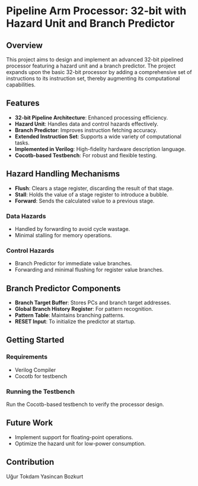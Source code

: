 # Pipeline Arm Processor: 32-bit with Hazard Unit and Branch Predictor

## Overview

This project aims to design and implement an advanced 32-bit pipelined processor featuring a hazard unit and a branch predictor. The project expands upon the basic 32-bit processor by adding a comprehensive set of instructions to its instruction set, thereby augmenting its computational capabilities.


## Features

- **32-bit Pipeline Architecture**: Enhanced processing efficiency.
- **Hazard Unit**: Handles data and control hazards effectively.
- **Branch Predictor**: Improves instruction fetching accuracy.
- **Extended Instruction Set**: Supports a wide variety of computational tasks.
- **Implemented in Verilog**: High-fidelity hardware description language.
- **Cocotb-based Testbench**: For robust and flexible testing.

## Hazard Handling Mechanisms

- **Flush**: Clears a stage register, discarding the result of that stage.
- **Stall**: Holds the value of a stage register to introduce a bubble.
- **Forward**: Sends the calculated value to a previous stage.

### Data Hazards
- Handled by forwarding to avoid cycle wastage.
- Minimal stalling for memory operations.

### Control Hazards
- Branch Predictor for immediate value branches.
- Forwarding and minimal flushing for register value branches.

## Branch Predictor Components

- **Branch Target Buffer**: Stores PCs and branch target addresses.
- **Global Branch History Register**: For pattern recognition.
- **Pattern Table**: Maintains branching patterns.
- **RESET Input**: To initialize the predictor at startup.

## Getting Started

### Requirements
- Verilog Compiler
- Cocotb for testbench

### Running the Testbench
Run the Cocotb-based testbench to verify the processor design.

## Future Work
- Implement support for floating-point operations.
- Optimize the hazard unit for low-power consumption.

## Contribution
Uğur Tokdam
Yasincan Bozkurt

